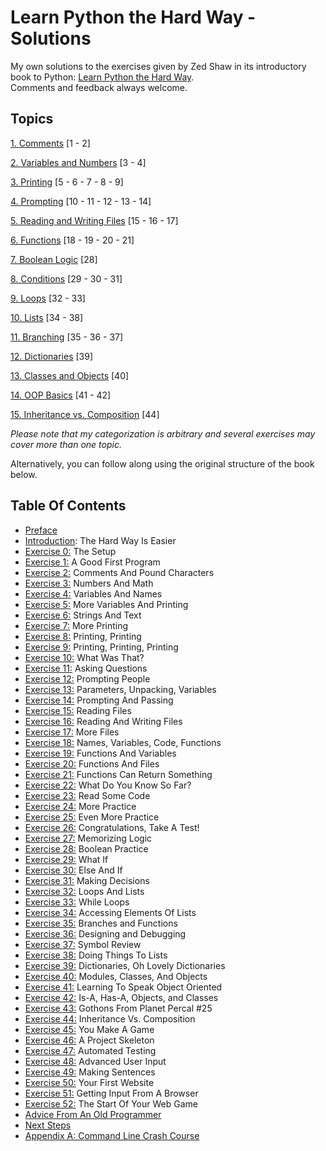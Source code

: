 # Learn Python the Hard Way - Solutions

My own solutions to the exercises given by Zed Shaw in its introductory book to Python: [Learn Python the Hard Way](https://learnpythonthehardway.org/python3/).  
Comments and feedback always welcome. 

## Topics

[1. Comments](https://github.com/GiuseppeBaldini/Learn-Python-the-Hard-Way/tree/master/01.%20Comments)  [1 - 2]  

[2. Variables and Numbers](https://github.com/GiuseppeBaldini/Learn-Python-the-Hard-Way/tree/master/02.%20Variables%20and%20Numbers) [3 - 4]  

[3. Printing](https://github.com/GiuseppeBaldini/Learn-Python-the-Hard-Way/tree/master/03.%20Printing)  [5 - 6 - 7 - 8 - 9]  

[4. Prompting](https://github.com/GiuseppeBaldini/Learn-Python-the-Hard-Way/tree/master/04.%20Prompting)  [10 - 11 - 12 - 13 - 14]  

[5. Reading and Writing Files](https://github.com/GiuseppeBaldini/Learn-Python-the-Hard-Way/tree/master/05.%20Reading%20and%20Writing%20Files)  [15 - 16 - 17]  

[6. Functions](https://github.com/GiuseppeBaldini/Learn-Python-the-Hard-Way/tree/master/06.%20Functions)  [18 - 19 - 20 - 21]  

[7. Boolean Logic](https://github.com/GiuseppeBaldini/Learn-Python-the-Hard-Way/tree/master/07.%20Boolean%20Logic)  [28]  

[8. Conditions](https://github.com/GiuseppeBaldini/Learn-Python-the-Hard-Way/tree/master/08.%20Conditions)  [29 - 30 - 31]  

[9. Loops](https://github.com/GiuseppeBaldini/Learn-Python-the-Hard-Way/tree/master/09.%20Loops)  [32 - 33]    

[10. Lists](https://github.com/GiuseppeBaldini/Learn-Python-the-Hard-Way/tree/master/10.%20Lists)  [34 - 38]  

[11. Branching](https://github.com/GiuseppeBaldini/Learn-Python-the-Hard-Way/tree/master/11.%20Branches)  [35 - 36 - 37]

[12. Dictionaries](https://github.com/GiuseppeBaldini/Learn-Python-the-Hard-Way/tree/master/12.%20Dictionaries)  [39]  

[13. Classes and Objects](https://github.com/GiuseppeBaldini/Learn-Python-the-Hard-Way/tree/master/13.%20Classes%20and%20Objects) [40]   

[14. OOP Basics](https://github.com/GiuseppeBaldini/Learn-Python-the-Hard-Way/tree/master/14.%20OOP%20Basics)  [41 - 42]  

[15. Inheritance vs. Composition](https://github.com/GiuseppeBaldini/Learn-Python-the-Hard-Way/tree/master/15.%20Inheritance%20vs.%20Composition)  [44]

_Please note that my categorization is arbitrary and several exercises may cover more than one topic._

Alternatively, you can follow along using the original structure of the book below.

## Table Of Contents

* [Preface](https://learnpythonthehardway.org/python3/preface.html)
* [Introduction](https://learnpythonthehardway.org/python3/intro.html): The Hard Way Is Easier
* [Exercise 0:](https://learnpythonthehardway.org/python3/ex0.html) The Setup
* [Exercise 1:](https://learnpythonthehardway.org/python3/ex1.html) A Good First Program
* [Exercise 2:](https://learnpythonthehardway.org/python3/ex2.html) Comments And Pound Characters
* [Exercise 3:](https://learnpythonthehardway.org/python3/ex3.html) Numbers And Math
* [Exercise 4:](https://learnpythonthehardway.org/python3/ex4.html) Variables And Names
* [Exercise 5:](https://learnpythonthehardway.org/python3/ex5.html) More Variables And Printing
* [Exercise 6:](https://learnpythonthehardway.org/python3/ex6.html) Strings And Text
* [Exercise 7:](https://learnpythonthehardway.org/python3/ex7.html) More Printing
* [Exercise 8:](https://learnpythonthehardway.org/python3/ex8.html) Printing, Printing
* [Exercise 9:](https://learnpythonthehardway.org/python3/ex9.html) Printing, Printing, Printing
* [Exercise 10:](https://learnpythonthehardway.org/python3/ex10.html) What Was That?
* [Exercise 11:](https://learnpythonthehardway.org/python3/ex11.html) Asking Questions
* [Exercise 12:](https://learnpythonthehardway.org/python3/ex12.html) Prompting People
* [Exercise 13:](https://learnpythonthehardway.org/python3/ex13.html) Parameters, Unpacking, Variables
* [Exercise 14:](https://learnpythonthehardway.org/python3/ex14.html) Prompting And Passing
* [Exercise 15:](https://learnpythonthehardway.org/python3/ex15.html) Reading Files
* [Exercise 16:](https://learnpythonthehardway.org/python3/ex16.html) Reading And Writing Files
* [Exercise 17:](https://learnpythonthehardway.org/python3/ex17.html) More Files
* [Exercise 18:](https://learnpythonthehardway.org/python3/ex18.html) Names, Variables, Code, Functions
* [Exercise 19:](https://learnpythonthehardway.org/python3/ex19.html) Functions And Variables
* [Exercise 20:](https://learnpythonthehardway.org/python3/ex20.html) Functions And Files
* [Exercise 21:](https://learnpythonthehardway.org/python3/ex21.html) Functions Can Return Something
* [Exercise 22:](https://learnpythonthehardway.org/python3/ex22.html) What Do You Know So Far?
* [Exercise 23:](https://learnpythonthehardway.org/python3/ex23.html) Read Some Code
* [Exercise 24:](https://learnpythonthehardway.org/python3/ex24.html) More Practice
* [Exercise 25:](https://learnpythonthehardway.org/python3/ex25.html) Even More Practice
* [Exercise 26:](https://learnpythonthehardway.org/python3/ex26.html) Congratulations, Take A Test!
* [Exercise 27:](https://learnpythonthehardway.org/python3/ex27.html) Memorizing Logic
* [Exercise 28:](https://learnpythonthehardway.org/python3/ex28.html) Boolean Practice
* [Exercise 29:](https://learnpythonthehardway.org/python3/ex29.html) What If
* [Exercise 30:](https://learnpythonthehardway.org/python3/ex30.html) Else And If
* [Exercise 31:](https://learnpythonthehardway.org/python3/ex31.html) Making Decisions
* [Exercise 32:](https://learnpythonthehardway.org/python3/ex32.html) Loops And Lists
* [Exercise 33:](https://learnpythonthehardway.org/python3/ex33.html) While Loops
* [Exercise 34:](https://learnpythonthehardway.org/python3/ex34.html) Accessing Elements Of Lists
* [Exercise 35:](https://learnpythonthehardway.org/python3/ex35.html) Branches and Functions
* [Exercise 36:](https://learnpythonthehardway.org/python3/ex36.html) Designing and Debugging
* [Exercise 37:](https://learnpythonthehardway.org/python3/ex37.html) Symbol Review
* [Exercise 38:](https://learnpythonthehardway.org/python3/ex38.html) Doing Things To Lists
* [Exercise 39:](https://learnpythonthehardway.org/python3/ex39.html) Dictionaries, Oh Lovely Dictionaries
* [Exercise 40:](https://learnpythonthehardway.org/python3/ex40.html) Modules, Classes, And Objects
* [Exercise 41:](https://learnpythonthehardway.org/python3/ex41.html) Learning To Speak Object Oriented
* [Exercise 42:](https://learnpythonthehardway.org/python3/ex42.html) Is-A, Has-A, Objects, and Classes
* [Exercise 43:](https://learnpythonthehardway.org/python3/ex43.html) Gothons From Planet Percal #25
* [Exercise 44:](https://learnpythonthehardway.org/python3/ex44.html) Inheritance Vs. Composition
* [Exercise 45:](https://learnpythonthehardway.org/python3/ex45.html) You Make A Game
* [Exercise 46:](https://learnpythonthehardway.org/python3/ex46.html) A Project Skeleton
* [Exercise 47:](https://learnpythonthehardway.org/python3/ex47.html) Automated Testing
* [Exercise 48:](https://learnpythonthehardway.org/python3/ex48.html) Advanced User Input
* [Exercise 49:](https://learnpythonthehardway.org/python3/ex49.html) Making Sentences
* [Exercise 50:](https://learnpythonthehardway.org/python3/ex50.html) Your First Website
* [Exercise 51:](https://learnpythonthehardway.org/python3/ex51.html) Getting Input From A Browser
* [Exercise 52:](https://learnpythonthehardway.org/python3/ex52.html) The Start Of Your Web Game
* [Advice From An Old Programmer](https://learnpythonthehardway.org/python3/advice.html)
* [Next Steps](https://learnpythonthehardway.org/python3/next.html)
* [Appendix A: Command Line Crash Course](https://learnpythonthehardway.org/python3/appendixa.html)
